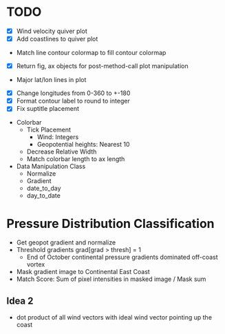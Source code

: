# TODO
- [x] Wind velocity quiver plot
- [x] Add coastlines to quiver plot
- Match line contour colormap to fill contour colormap
- [x] Return fig, ax objects for post-method-call plot manipulation
- Major lat/lon lines in plot
- [x] Change longitudes from 0-360 to +-180
- [x] Format contour label to round to integer
- [x] Fix suptitle placement
- Colorbar
    - Tick Placement
        - Wind: Integers
        - Geopotential heights: Nearest 10
    - Decrease Relative Width
    - Match colorbar length to ax length
- Data Manipulation Class
    - Normalize
    - Gradient
    - date_to_day
    - day_to_date

# Pressure Distribution Classification
- Get geopot gradient and normalize
- Threshold gradients grad[grad > thresh] = 1
    - End of October continental pressure gradients dominated off-coast vortex 
- Mask gradient image to Continental East Coast
- Match Score: Sum of pixel intensities in masked image / Mask sum

## Idea 2
- dot product of all wind vectors with ideal wind vector pointing up the coast